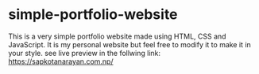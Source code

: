 # simple-portfolio-website
This is a very simple portfolio website made using HTML, CSS and JavaScript. It is my personal website  but feel free to modify it to make it in your style.
see live preview in the follwing link:
https://sapkotanarayan.com.np/
